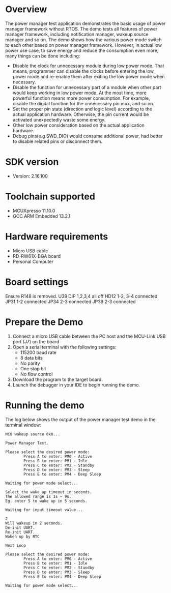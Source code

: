 Overview
========
The power manager test application demonstrates the basic usage of power manager framework without RTOS.
The demo tests all features of power manager framework, including notification manager, wakeup source manager and so on.
The demo shows how the various power mode switch to each other based on power manager framework. However, in actual low power use case, to save energy and reduce the consumption even more, many things can be done including:
 - Disable the clock for unnecessary module during low power mode. That means, programmer can disable the clocks before entering the low power mode and re-enable them after exiting the low power mode when necessary.
 - Disable the function for unnecessary part of a module when other part would keep working in low power mode. At the most time, more powerful function means more power consumption. For example, disable the digital function for the unnecessary pin mux, and so on.
 - Set the proper pin state (direction and logic level) according to the actual application hardware. Otherwise, the pin current would be activated unexpectedly waste some energy.
 - Other low power consideration based on the actual application hardware.
 - Debug pins(e.g SWD_DIO) would consume additional power, had better to disable related pins or disconnect them.

SDK version
===========
- Version: 2.16.100

Toolchain supported
===================
- MCUXpresso  11.10.0
- GCC ARM Embedded  13.2.1

Hardware requirements
=====================
- Micro USB cable
- RD-RW61X-BGA board
- Personal Computer

Board settings
==============
Ensure R148 is removed.
U38 DIP 1,2,3,4 all off
HD12 1-2, 3-4 connected
JP31 1-2 connected
JP34 2-3 connected
JP39 2-3 connected

Prepare the Demo
================
1.  Connect a micro USB cable between the PC host and the MCU-Link USB port (J7) on the board
2.  Open a serial terminal with the following settings:
    - 115200 baud rate
    - 8 data bits
    - No parity
    - One stop bit
    - No flow control
3.  Download the program to the target board.
4.  Launch the debugger in your IDE to begin running the demo.

Running the demo
================
The log below shows the output of the power manager test demo in the terminal window:
~~~~~~~~~~~~~~~~~~~~~~~~~~~~~~~~~~~
MCU wakeup source 0x0...

Power Manager Test.

Please select the desired power mode:
        Press A to enter: PM0 - Active
        Press B to enter: PM1 - Idle
        Press C to enter: PM2 - Standby
        Press D to enter: PM3 - Sleep
        Press E to enter: PM4 - Deep Sleep

Waiting for power mode select...

Select the wake up timeout in seconds.
The allowed range is 1s ~ 9s.
Eg. enter 5 to wake up in 5 seconds.

Waiting for input timeout value...

2
Will wakeup in 2 seconds.
De-init UART.
Re-init UART.
Woken up by RTC

Next Loop

Please select the desired power mode:
        Press A to enter: PM0 - Active
        Press B to enter: PM1 - Idle
        Press C to enter: PM2 - Standby
        Press D to enter: PM3 - Sleep
        Press E to enter: PM4 - Deep Sleep

Waiting for power mode select...

~~~~~~~~~~~~~~~~~~~~~~~~~~~~~~~~~~~
